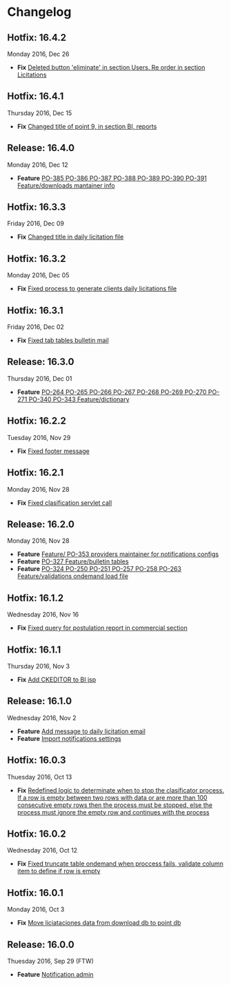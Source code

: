 # Changelog

## Hotfix: 16.4.2

Monday 2016, Dec 26

* **Fix** [Deleted button 'eliminate' in section Users. Re order in section Licitations](https://bitbucket.org/techk/point-administrador/pull-requests/28)

## Hotfix: 16.4.1

Thursday 2016, Dec 15

* **Fix** [Changed title of point 9, in section BI, reports](https://bitbucket.org/techk/point-administrador/pull-requests/27)

## Release: 16.4.0
Monday 2016, Dec 12

* **Feature** [PO-385 PO-386 PO-387 PO-388 PO-389 PO-390 PO-391 Feature/downloads mantainer info](https://bitbucket.org/techk/point-administrador/pull-requests/24)

## Hotfix: 16.3.3

Friday 2016, Dec 09

* **Fix** [Changed title in daily licitation file](https://bitbucket.org/techk/point-administrador/pull-requests/24)

## Hotfix: 16.3.2

Monday 2016, Dec 05

* **Fix** [Fixed process to generate clients daily licitations file](https://bitbucket.org/techk/point-administrador/pull-requests/23)

## Hotfix: 16.3.1

Friday 2016, Dec 02

* **Fix** [Fixed tab tables bulletin mail](https://bitbucket.org/techk/point-administrador/pull-requests/22)

## Release: 16.3.0
Thursday 2016, Dec 01

* **Feature** [PO-264 PO-265 PO-266 PO-267 PO-268 PO-269 PO-270 PO-271 PO-340 PO-343 Feature/dictionary](https://bitbucket.org/techk/point-administrador/pull-requests/16)

## Hotfix: 16.2.2

Tuesday 2016, Nov 29

* **Fix** [Fixed footer message](https://bitbucket.org/techk/point-administrador/pull-requests/20)

## Hotfix: 16.2.1

Monday 2016, Nov 28

* **Fix** [Fixed clasification servlet call](https://bitbucket.org/techk/point-administrador/pull-requests/19)

## Release: 16.2.0

Monday 2016, Nov 28

* **Feature** [Feature/ PO-353 providers maintainer for notifications configs](https://bitbucket.org/techk/point-administrador/pull-requests/17)
* **Feature** [PO-327 Feature/bulletin tables](https://bitbucket.org/techk/point-administrador/pull-requests/15)
* **Feature** [PO-324 PO-250 PO-251 PO-257 PO-258 PO-263 Feature/validations ondemand load file](https://bitbucket.org/techk/point-administrador/pull-requests/12)

## Hotfix: 16.1.2

Wednesday 2016, Nov 16

* **Fix** [Fixed query for postulation report in commercial section](https://bitbucket.org/techk/point-administrador/pull-requests/14)

## Hotfix: 16.1.1

Thursday 2016, Nov 3

* **Fix** [Add CKEDITOR to BI jsp](https://bitbucket.org/techk/point-administrador/pull-requests/10)

## Release: 16.1.0

Wednesday 2016, Nov 2

* **Feature** [Add message to daily licitation email](https://bitbucket.org/techk/point-administrador/pull-requests/7)
* **Feature** [Import notifications settings](https://bitbucket.org/techk/point-administrador/pull-requests/6)

## Hotfix: 16.0.3

Thuesday 2016, Oct 13

* **Fix** [Redefined logic to determinate when to stop the clasificator process. If a row is empty between two rows with data or are more than 100 consecutive empty rows then the process must be stopped, else the process must ignore the empty row and continues with the process](https://bitbucket.org/techk/point-administrador/pull-requests/5)

## Hotfix: 16.0.2

Wednesday 2016, Oct 12

* **Fix** [Fixed truncate table ondemand when proccess fails, validate column item to define if row is empty](https://bitbucket.org/techk/point-administrador/pull-requests/4)

## Hotfix: 16.0.1

Monday 2016, Oct 3

* **Fix** [Move liciataciones data from download db to point db](https://bitbucket.org/techk/point-administrador/pull-requests/3)

## Release: 16.0.0

Thuesday 2016, Sep 29 (FTW)

* **Feature** [Notification admin](https://bitbucket.org/techk/point-administrador/pull-requests/1)

